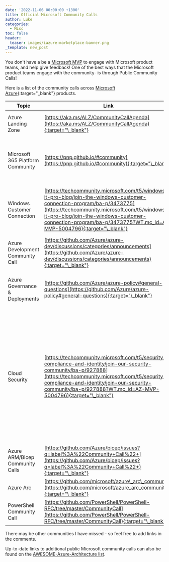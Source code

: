 ```yaml
---
date: '2022-11-06 00:00:00 +1300'
title: Official Microsoft Community Calls
author: Luke
categories:
  - Misc
toc: false
header:
  teaser: images/iazure-marketplace-banner.png
_template: new_post
---
```


You don't have a be a [Microsoft MVP](https://mvp.microsoft.com/?WT.mc_id=AZ-MVP-5004796 "Microsoft MVP") to engage with Microsoft product teams, and help give feedback! One of the best ways that the Microsoft product teams engage with the community- is through Public Community Calls!

Here is a list of the community calls across [Microsoft Azure](https://azure.microsoft.com/en-us/?WT.mc_id=AZ-MVP-5004796 "Microsoft Azure"){:target="_blank"} products.

| Topic                            | Link                                                                                                                                                                                                                                                                                    | Notes                                                                                                                                                                                                                              |
| -------------------------------- | --------------------------------------------------------------------------------------------------------------------------------------------------------------------------------------------------------------------------------------------------------------------------------------- | ---------------------------------------------------------------------------------------------------------------------------------------------------------------------------------------------------------------------------------- |
| Azure Landing Zone               | [https://aka.ms/ALZ/CommunityCallAgenda](https://aka.ms/ALZ/CommunityCallAgenda){:target="\_blank"}                                                                                                                                                                                                        | Azure Landing Zones news roundup and updates                                                                                                                                                                                       |
| Microsoft 365 Platform Community | [https://pnp.github.io/#community](https://pnp.github.io/#community){:target="\_blank"}                                                                                                                                                                                                 | Not specifically Azure related, but related more to the M365/Modern workspace.                                                                                                                                                     |
| Windows Customer Connection      | [https://techcommunity.microsoft.com/t5/windows-it-pro-blog/join-the-windows-customer-connection-program/ba-p/3473775](https://techcommunity.microsoft.com/t5/windows-it-pro-blog/join-the-windows-customer-connection-program/ba-p/3473775?WT.mc_id=AZ-MVP-5004796){:target="\_blank"} | Not specifically Azure related, but related more to the Windows OS (Operating System)                                                                                                                                              |
| Azure Development Community Call      | [https://github.com/Azure/azure-dev/discussions/categories/announcements](https://github.com/Azure/azure-dev/discussions/categories/announcements){:target="\_blank"} | Azure Developers Community Call              |
| Azure Governance & Deployments   | [https://github.com/Azure/azure-policy#general-questions](https://github.com/Azure/azure-policy#general-questions){:target="\_blank"}                                                                                                                                                   | Same as the ARM/Bicep community call. Also features Azure Policy.                                                                                                                                                                  |
| Cloud Security                   | [https://techcommunity.microsoft.com/t5/security-compliance-and-identity/join-our-security-community/ba-p/927888](https://techcommunity.microsoft.com/t5/security-compliance-and-identity/join-our-security-community/ba-p/927888?WT.mc_id=AZ-MVP-5004796){:target="\_blank"}           | This is a 'Private' community. Meaning that feedback for Cloud security products (Defender, Sentinel etc) is under NDA (Non-Disclosure Agreement). A great community to get early feedback and testing, to help the products grow. |
| Azure ARM/Bicep Community Calls  | [https://github.com/Azure/bicep/issues?q=label%3A%22Community+Call%22+](https://github.com/Azure/bicep/issues?q=label%3A%22Community+Call%22+){:target="\_blank"}                                                                                                                       |                                                                                                                                                                                                                                    |
| Azure Arc                        | [https://github.com/microsoft/azure\_arc\_community](https://github.com/microsoft/azure_arc_community){:target="\_blank"}                                                                                                                                                             |                                                                                                                                                                                                                                    |
| PowerShell Community Call        | [https://github.com/PowerShell/PowerShell-RFC/tree/master/CommunityCall](https://github.com/PowerShell/PowerShell-RFC/tree/master/CommunityCall){:target="\_blank"}                                                                                                                                                                                                                   |                                                                                                                                       |

There may be other communities I have missed - so feel free to add links in the comments.

Up-to-date links to additional public Microsoft community calls can also be found on the [AWESOME-Azure-Architecture list](https://aka.ms/AwesomeAzureArchitecture "AWESOME-Azure-Architecture").

